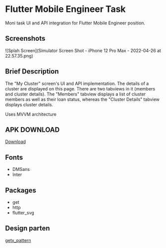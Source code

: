 # Flutter Mobile Engineer Task

Moni task UI and API integration for Flutter Mobile Engineer position.

## Screenshots

![Splah Screen](Simulator Screen Shot - iPhone 12 Pro Max - 2022-04-26 at 22.57.35.png)

## Brief Description

The "My Cluster" screen's UI and API implementation. The details of a cluster are displayed on this page. There are two tabviews in it (members and cluster details). The "Members" tabview displays a list of cluster members as well as their loan status, whereas the "Cluster Details" tabview displays cluster details.

Uses MVVM architecture


## APK DOWNLOAD
[Download](https://github.com/cyiboy/moni_africa/blob/main/flutter-apk/app-release.apk)


## Fonts
- DMSans
- Inter



## Packages
- get
- http
- flutter_svg

## Design parten
[getx_pattern](https://github.com/kauemurakami/getx_pattern)
 





